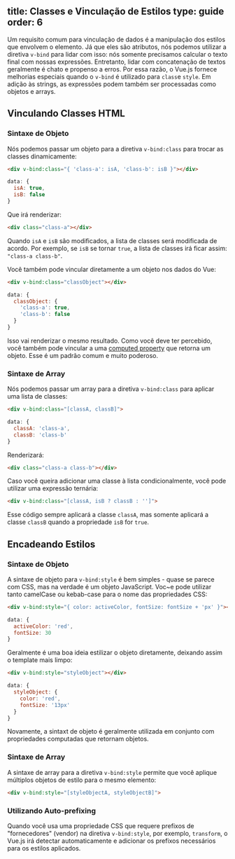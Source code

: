 title: Classes e Vinculação de Estilos
type: guide
order: 6
---

Um requisito comum para vinculação de dados é a manipulação dos estilos que envolvem o elemento. Já que eles são atributos, nós podemos utilizar a diretiva `v-bind` para lidar com isso: nós somente precisamos calcular o texto final com nossas expressões. Entretanto, lidar com concatenação de textos geralmente é chato e propenso a erros. Por essa razão, o Vue.js fornece melhorias especiais quando o `v-bind` é utilizado para `class`e `style`. Em adição às strings, as expressões podem também ser processadas como objetos e arrays.

## Vinculando Classes HTML

### Sintaxe de Objeto

Nós podemos passar um objeto para a diretiva `v-bind:class` para trocar as classes dinamicamente:

``` html
<div v-bind:class="{ 'class-a': isA, 'class-b': isB }"></div>
```
``` js
data: {
  isA: true,
  isB: false
}
```

Que irá renderizar:

``` html
<div class="class-a"></div>
```

Quando `isA` e `isB` são modificados, a lista de classes será modificada de acordo. Por exemplo, se `isB` se tornar `true`, a lista de classes irá ficar assim: `"class-a class-b"`.

Você também pode vincular diretamente a um objeto nos dados do Vue:

``` html
<div v-bind:class="classObject"></div>
```
``` js
data: {
  classObject: {
    'class-a': true,
    'class-b': false
  }
}
```

Isso vai renderizar o mesmo resultado. Como você deve ter percebido, você também pode vincular a uma [computed property](computed.html) que retorna um objeto. Esse é um padrão comum e muito poderoso.

### Sintaxe de Array

Nós podemos passar um array para a diretiva `v-bind:class` para aplicar uma lista de classes:

``` html
<div v-bind:class="[classA, classB]">
```
``` js
data: {
  classA: 'class-a',
  classB: 'class-b'
}
```

Renderizará:

``` html
<div class="class-a class-b"></div>
```

Caso você queira adicionar uma classe à lista condicionalmente, você pode utilizar uma expressão ternária:

``` html
<div v-bind:class="[classA, isB ? classB : '']">
```

Esse código sempre aplicará a classe `classA`, mas somente aplicará a classe `classB` quando a propriedade `isB` for `true`.

## Encadeando Estilos

### Sintaxe de Objeto

A sintaxe de objeto para `v-bind:style` é bem simples - quase se parece com CSS, mas na verdade é um objeto JavaScript. Voc~e pode utilizar tanto camelCase ou kebab-case para o nome das propriedades CSS:

``` html
<div v-bind:style="{ color: activeColor, fontSize: fontSize + 'px' }"></div>
```
``` js
data: {
  activeColor: 'red',
  fontSize: 30
}
```

Geralmente é uma boa ideia estilizar o objeto diretamente, deixando assim o template mais limpo:

``` html
<div v-bind:style="styleObject"></div>
```
``` js
data: {
  styleObject: {
    color: 'red',
    fontSize: '13px'
  }
}
```

Novamente, a sintaxt de objeto é geralmente utilizada em conjunto com propriedades computadas que retornam objetos.

### Sintaxe de Array

A sintaxe de array para a diretiva `v-bind:style` permite que você aplique múltiplos objetos de estilo para o mesmo elemento:

``` html
<div v-bind:style="[styleObjectA, styleObjectB]">
```

### Utilizando Auto-prefixing

Quando você usa uma propriedade CSS que requere prefixos de "fornecedores" (vendor) na diretiva `v-bind:style`, por exemplo, `transform`, o Vue.js irá detectar automaticamente e adicionar os prefixos necessários para os estilos aplicados.
